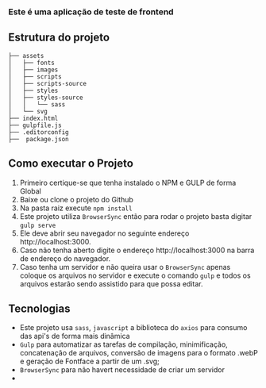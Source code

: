 ### Este é uma aplicação de teste de frontend

## Estrutura do projeto

```
├── assets
│   ├── fonts
│   ├── images
│   ├── scripts
│   ├── scripts-source
│   ├── styles
│   ├── styles-source
│   │   └── sass
│   └── svg
├── index.html
├── gulpfile.js
├── .editorconfig
├──  package.json

```

## Como executar o Projeto

1. Primeiro certique-se que tenha instalado o NPM e GULP de forma Global
2. Baixe ou clone o projeto do Github
3. Na pasta raiz execute `npm install`
4. Este projeto utiliza `BrowserSync` então para rodar o projeto basta digitar `gulp serve`
5. Ele deve abrir seu navegador no seguinte endereço http://localhost:3000.
6. Caso não tenha aberto digite o endereço http://localhost:3000 na barra de endereço do navegador.
7. Caso tenha um servidor e não queira usar o `BrowserSync` apenas coloque os arquivos no servidor e execute o comando `gulp` e todos os arquivos estarão sendo assistido para que possa editar.

## Tecnologias

- Este projeto usa `sass`, `javascript` a biblioteca do `axios` para consumo das api's de forma mais dinâmica
- `Gulp` para automatizar as tarefas de compilação, minimificação, concatenação de arquivos, conversão de imagens para o formato .webP e geração de Fontface a partir de um .svg;
- `BrowserSync` para não havert necessidade de criar um servidor
-
